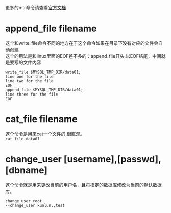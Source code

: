 更多的mtr命令请查看[官方文档](https://dev.mysql.com/doc/dev/mysql-server/latest/PAGE_MYSQL_TEST_COMMANDS.html)
# append_file filename
这个和write_file命令不同的地方在于这个命令如果在目录下没有对应的文件会自动创建  
这个的用法是和linux里面的EOF差不多的：append_file开头,以EOF结尾，中间就是要写的文件内容  
```
write_file $MYSQL_TMP_DIR/data01;
line one for the file
line two for the file
EOF
append_file $MYSQL_TMP_DIR/data01;
line three for the file
EOF
```

# cat_file filename
这个命令是用来cat一个文件的,很直观。  
`cat_file data01`

# change_user [username],[passwd],[dbname]
这个命令就是用来更改当前的用户名，且将指定的数据库修改为当前的默认数据库。
```
change_user root
--change_user kunlun,,test
```

